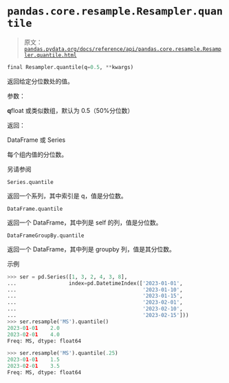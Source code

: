 # `pandas.core.resample.Resampler.quantile`

> 原文：[`pandas.pydata.org/docs/reference/api/pandas.core.resample.Resampler.quantile.html`](https://pandas.pydata.org/docs/reference/api/pandas.core.resample.Resampler.quantile.html)

```py
final Resampler.quantile(q=0.5, **kwargs)
```

返回给定分位数处的值。

参数：

**q**float 或类似数组，默认为 0.5（50%分位数）

返回：

DataFrame 或 Series

每个组内值的分位数。

另请参阅

`Series.quantile`

返回一个系列，其中索引是 q，值是分位数。

`DataFrame.quantile`

返回一个 DataFrame，其中列是 self 的列，值是分位数。

`DataFrameGroupBy.quantile`

返回一个 DataFrame，其中列是 groupby 列，值是其分位数。

示例

```py
>>> ser = pd.Series([1, 3, 2, 4, 3, 8],
...                 index=pd.DatetimeIndex(['2023-01-01',
...                                         '2023-01-10',
...                                         '2023-01-15',
...                                         '2023-02-01',
...                                         '2023-02-10',
...                                         '2023-02-15']))
>>> ser.resample('MS').quantile()
2023-01-01    2.0
2023-02-01    4.0
Freq: MS, dtype: float64 
```

```py
>>> ser.resample('MS').quantile(.25)
2023-01-01    1.5
2023-02-01    3.5
Freq: MS, dtype: float64 
```
